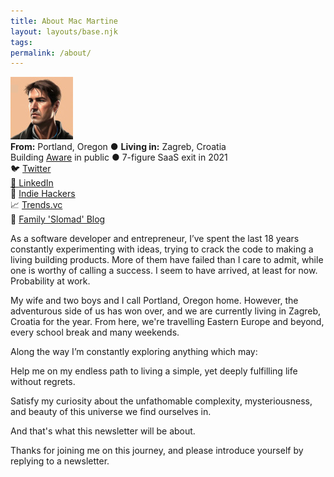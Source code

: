 ```yaml
---
title: About Mac Martine
layout: layouts/base.njk
tags: 
permalink: /about/
---
```


<div class="inline-block w-full">
	<img src='/img/profile-image.jpg' class="float-left rounded-lg mr-8" />
	<div class="mb-4">
		<div class="my-4"><b>From:</b> Portland, Oregon ● <b>Living in:</b> Zagreb, Croatia</div>
		<div class="mb-4 w-full">Building <a href='https://www.useaware.co' target='_blank'>Aware</a> in public ● 7-figure SaaS exit in 2021</div>
	</div>
</div>

<div class="my-8 flex justify-between">
	<div><span>🐦 </span><a href='https://www.twitter.com/saasmakermac' target='_blank'>Twitter</div>
	<div><span>💼 </span><a href='https://www.linkedin.com/in/macmartine' target=_blank'>LinkedIn</a></div>
	<div><span>🔨 </span><a href='https://www.indiehackers.com/macmartine' target='_blank'>Indie Hackers</a></div>
	<div><span>📈 </span><a href='https://pro.trends.vc/u/a973a1eb?' target='_blank'>Trends.vc</a></div>
	<div><span>🚀 </span><a href='https://martinesabroad.tumblr.com/' target='_blank'>Family 'Slomad' Blog</a></div>
</div>

As a software developer and entrepreneur, I’ve spent the last 18 years constantly experimenting with ideas, trying to crack the code to making a living building products. More of them have failed than I care to admit, while one is worthy of calling a success. I seem to have arrived, at least for now. Probability at work.

My wife and two boys and I call Portland, Oregon home. However, the adventurous side of us has won over, and we are currently living in Zagreb, Croatia for the year. From here, we're travelling Eastern Europe and beyond, every school break and many weekends.

Along the way I’m constantly exploring anything which may:

Help me on my endless path to living a simple, yet deeply fulfilling life without regrets.

Satisfy my curiosity about the unfathomable complexity, mysteriousness, and beauty of this universe we find ourselves in.

And that's what this newsletter will be about.

Thanks for joining me on this journey, and please introduce yourself by replying to a newsletter.



